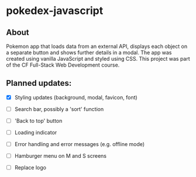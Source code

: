 # pokedex-javascript

## About
Pokemon app that loads data from an external API, displays each object on a separate button and shows further details in a modal. 
The app was created using vanilla JavaScript and styled using CSS.
This project was part of the CF Full-Stack Web Development course.

## Planned updates:
- [x] Styling updates (background, modal, favicon, font)
- [ ] Search bar, possibly a 'sort' function
- [ ] 'Back to top' button
- [ ] Loading indicator
- [ ] Error handling and error messages (e.g. offline mode)
- [ ] Hamburger menu on M and S screens
- [ ] Replace logo

